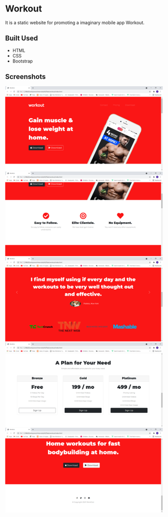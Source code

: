 # Workout

It is a static website for promoting a imaginary mobile app Workout.

## Built Used

- HTML
- CSS
- Bootstrap

## Screenshots

<img src="images/screenshots/ss1.png" alt="screenshot">
<img src="images/screenshots/ss2.png" alt="screenshot">
<img src="images/screenshots/ss3.png" alt="screenshot">
<img src="images/screenshots/ss4.png" alt="screenshot">
<img src="images/screenshots/ss5.png" alt="screenshot">
